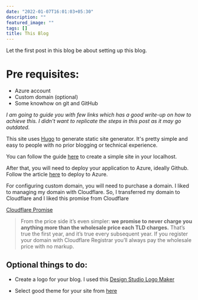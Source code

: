 ```yaml
---
date: "2022-01-07T16:01:03+05:30"
description: ""
featured_image: ""
tags: []
title: This Blog
---
```

Let the first post in this blog be about setting up this blog.

# Pre requisites:

* Azure account
* Custom domain (optional)
* Some knowhow on git and GitHub

_I am going to guide you with few links which has a good write-up on how to achieve this. I didn't want to replicate the steps in this post as it may go outdated._


This site uses [Hugo](https://gohugo.io/) to generate static site generator. It's pretty simple and easy to people with no prior blogging or technical experience.

You can follow the guide [here](https://gohugo.io/getting-started/quick-start/) to create a simple site in your localhost.

After that, you will need to deploy your application to Azure, ideally Github. Follow the article [here](https://docs.microsoft.com/en-us/azure/static-web-apps/publish-hugo#deploy-your-web-app) to deploy to Azure.

For configuring custom domain, you will need to purchase a domain. I liked to managing my domain with Cloudflare. So, I transferred my domain to Cloudflare and I liked this promise from Cloudflare

[Cloudflare Promise](https://blog.cloudflare.com/cloudflare-registrar/)
>From the price side it’s even simpler: **we promise to never charge you anything more than the wholesale price each TLD charges.** That’s true the first year, and it’s true every subsequent year. If you register your domain with Cloudflare Registrar you’ll always pay the wholesale price with no markup.



## Optional things to do:
* Create a logo for your blog. I used this [Design Studio Logo Maker](https://designstudio.smallseotools.com/logo-ideas)

* Select good theme for your site from [here](https://themes.gohugo.io/)